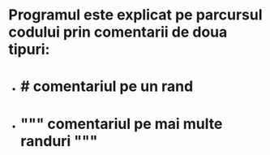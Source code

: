 
# Programul este explicat pe parcursul codului prin comentarii de doua tipuri: 
- # # comentariul pe un rand
- # """ comentariul pe mai multe randuri """
